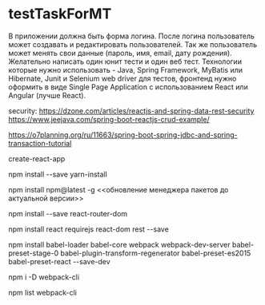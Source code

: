 # testTaskForMT
В приложении должна быть форма логина. После логина пользователь может создавать и редактировать пользователей. Так же пользователь может менять свои данные (пароль, имя, email, дату рождения). Желательно написать один юнит тести и один веб тест. Технологии которые нужно использовать - Java, Spring Framework, MyBatis или Hibernate, Junit и Selenium web driver для тестов, фронтенд нужно оформить в виде Single Page Application с использованием React или Angular (лучше React).

security: https://dzone.com/articles/reactjs-and-spring-data-rest-security 
https://www.jeejava.com/spring-boot-reactjs-crud-example/


https://o7planning.org/ru/11663/spring-boot-spring-jdbc-and-spring-transaction-tutorial

create-react-app <app name>

npm install --save yarn-install

npm install npm@latest -g <<обновление менеджера пакетов до актуальной версии>>

npm install --save react-router-dom

npm install react requirejs react-dom rest --save

npm install babel-loader babel-core webpack webpack-dev-server babel-preset-stage-0
babel-plugin-transform-regenerator babel-preset-es2015 babel-preset-react --save-dev

npm i -D webpack-cli

npm list webpack-cli